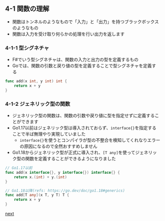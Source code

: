 ## 4-1 関数の理解

- 関数はトンネルのようなもので「入力」と「出力」を持つブラックボックスのようなもの
- 関数は入力を受け取り何らかの処理を行い出力を返します

### 4-1-1 型シグネチャ

- F#でいう型シグネチャは、関数の入力と出力の型を定義するもの
- Goでは、関数の引数と戻り値の型を定義することで型シグネチャを定義する

```go
func add(x int, y int) int {
    return x + y
}
```

### 4-1-2 ジェネリック型の関数

- ジェネリック型の関数は、関数の引数や戻り値に型を指定せずに定義することができます
- Go1.17以前はジェネリック型は導入されておらず、`interface{}`を指定することで半ば無理やり実現していました
  - `interface{}`を使うとコンパイラが型の不整合を検知してくれなりエラーの原因になるので全然おすすめしません
- Go1.18からジェネリック型が正式に導入され、`[T any]`を使ってジェネリック型の関数を定義することができるようになりました

```go
// Go1.17以前
func add(x interface{}, y interface{}) interface{} {
    return x.(int) + y.(int)
}
```

```go
// Go1.18以降(refs: https://go.dev/doc/go1.18#generics)
func add[T any](x T, y T) T {
    return x + y
}
```

[next](https://github.com/kumagai-r/kannsuugata-domain-modeling-rinndoukai/blob/main/ch4/4-2.md)
